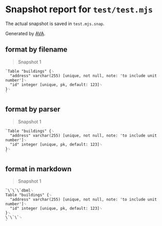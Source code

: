 # Snapshot report for `test/test.mjs`

The actual snapshot is saved in `test.mjs.snap`.

Generated by [AVA](https://avajs.dev).

## format by filename

> Snapshot 1

    `Table "buildings" {␊
      "address" varchar(255) [unique, not null, note: 'to include unit number']␊
      "id" integer [unique, pk, default: 123]␊
    }␊
    `

## format by parser

> Snapshot 1

    `Table "buildings" {␊
      "address" varchar(255) [unique, not null, note: 'to include unit number']␊
      "id" integer [unique, pk, default: 123]␊
    }␊
    `

## format in markdown

> Snapshot 1

    `\`\`\`dbml␊
    Table "buildings" {␊
      "address" varchar(255) [unique, not null, note: 'to include unit number']␊
      "id" integer [unique, pk, default: 123]␊
    }␊
    \`\`\`␊
    `
